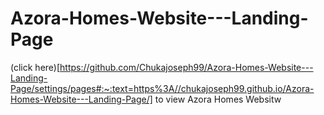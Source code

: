# Azora-Homes-Website---Landing-Page
(click here)[https://github.com/Chukajoseph99/Azora-Homes-Website---Landing-Page/settings/pages#:~:text=https%3A//chukajoseph99.github.io/Azora-Homes-Website---Landing-Page/] to view Azora Homes Websitw
